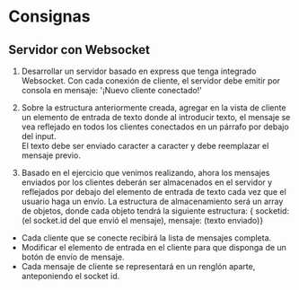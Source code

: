 # Consignas

## Servidor con Websocket

1. Desarrollar un servidor basado en express que tenga integrado Websocket. Con cada conexión de cliente, el servidor debe emitir por consola en mensaje: '¡Nuevo cliente conectado!'

2. Sobre la estructura anteriormente creada, agregar en la vista de cliente un elemento de entrada de texto donde al introducir texto, el mensaje se vea reflejado en todos los clientes conectados en un párrafo por debajo del input.  
El texto debe ser enviado caracter a caracter y debe reemplazar el mensaje previo.

3. Basado en el ejercicio que venimos realizando, ahora los mensajes enviados por los clientes deberán ser almacenados en el servidor y reflejados por debajo del elemento de entrada de texto cada vez que el usuario haga un envío. La estructura de almacenamiento será un array de objetos, donde cada objeto tendrá la siguiente estructura:
		{ socketid: (el socket.id del que envió el mensaje), mensaje: (texto enviado)}

- Cada cliente que se conecte recibirá la lista de mensajes completa.
- Modificar el elemento de entrada en el cliente para que disponga de un botón de envío de mensaje.
- Cada mensaje de cliente se representará en un renglón aparte, anteponiendo el socket id.
